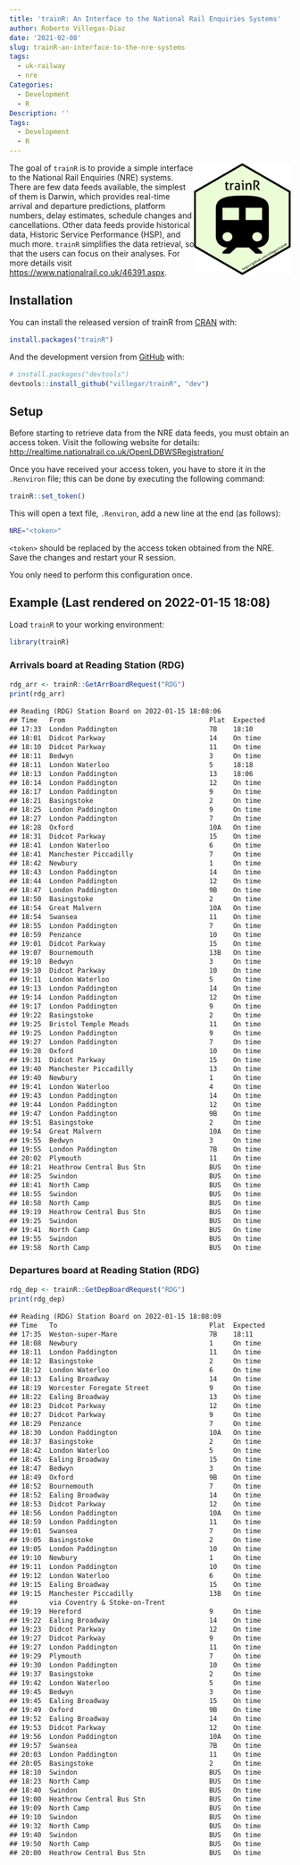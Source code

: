 ```yaml
---
title: 'trainR: An Interface to the National Rail Enquiries Systems'
author: Roberto Villegas-Diaz
date: '2021-02-08'
slug: trainR-an-interface-to-the-nre-systems
tags:
  - uk-railway
  - nre
Categories:
  - Development
  - R
Description: ''
Tags:
  - Development
  - R
---
```


<img src="https://raw.githubusercontent.com/villegar/trainR/main/inst/images/logo.png" alt="logo" align="right" height=200px/>

The goal of `trainR` is to provide a simple interface to the 
National Rail Enquiries (NRE) systems. There are few data feeds 
available, the simplest of them is Darwin, which provides real-time 
arrival and departure predictions, platform numbers, delay estimates, 
schedule changes and cancellations. Other data feeds provide historical 
data, Historic Service Performance (HSP), and much more. `trainR` 
simplifies the data retrieval, so that the users can focus on their 
analyses. For more details visit 
https://www.nationalrail.co.uk/46391.aspx.

## Installation

You can install the released version of trainR from [CRAN](https://CRAN.R-project.org) with:

``` r
install.packages("trainR")
```

And the development version from [GitHub](https://github.com/) with:

``` r
# install.packages("devtools")
devtools::install_github("villegar/trainR", "dev")
```

## Setup
Before starting to retrieve data from the NRE data feeds, you must obtain an access token. 
Visit the following website for details: http://realtime.nationalrail.co.uk/OpenLDBWSRegistration/

Once you have received your access token, you have to store it in the `.Renviron` file; this can be 
done by executing the following command:


```r
trainR::set_token()
```

This will open a text file, `.Renviron`, add a new line at the end (as follows):

```bash
NRE="<token>"
```

`<token>` should be replaced by the access token obtained from the NRE. Save the changes and restart 
your R session.

You only need to perform this configuration once.

## Example (Last rendered on 2022-01-15 18:08)

Load `trainR` to your working environment:

```r
library(trainR)
```

### Arrivals board at Reading Station (RDG)


```r
rdg_arr <- trainR::GetArrBoardRequest("RDG")
print(rdg_arr)
```

```
## Reading (RDG) Station Board on 2022-01-15 18:08:06
## Time   From                                    Plat  Expected
## 17:33  London Paddington                       7B    18:10
## 18:01  Didcot Parkway                          14    On time
## 18:10  Didcot Parkway                          11    On time
## 18:11  Bedwyn                                  3     On time
## 18:11  London Waterloo                         5     18:18
## 18:13  London Paddington                       13    18:06
## 18:14  London Paddington                       12    On time
## 18:17  London Paddington                       9     On time
## 18:21  Basingstoke                             2     On time
## 18:25  London Paddington                       9     On time
## 18:27  London Paddington                       7     On time
## 18:28  Oxford                                  10A   On time
## 18:31  Didcot Parkway                          15    On time
## 18:41  London Waterloo                         6     On time
## 18:41  Manchester Piccadilly                   7     On time
## 18:42  Newbury                                 1     On time
## 18:43  London Paddington                       14    On time
## 18:44  London Paddington                       12    On time
## 18:47  London Paddington                       9B    On time
## 18:50  Basingstoke                             2     On time
## 18:54  Great Malvern                           10A   On time
## 18:54  Swansea                                 11    On time
## 18:55  London Paddington                       7     On time
## 18:59  Penzance                                10    On time
## 19:01  Didcot Parkway                          15    On time
## 19:07  Bournemouth                             13B   On time
## 19:10  Bedwyn                                  3     On time
## 19:10  Didcot Parkway                          10    On time
## 19:11  London Waterloo                         5     On time
## 19:13  London Paddington                       14    On time
## 19:14  London Paddington                       12    On time
## 19:17  London Paddington                       9     On time
## 19:22  Basingstoke                             2     On time
## 19:25  Bristol Temple Meads                    11    On time
## 19:25  London Paddington                       9     On time
## 19:27  London Paddington                       7     On time
## 19:28  Oxford                                  10    On time
## 19:31  Didcot Parkway                          15    On time
## 19:40  Manchester Piccadilly                   13    On time
## 19:40  Newbury                                 1     On time
## 19:41  London Waterloo                         4     On time
## 19:43  London Paddington                       14    On time
## 19:44  London Paddington                       12    On time
## 19:47  London Paddington                       9B    On time
## 19:51  Basingstoke                             2     On time
## 19:54  Great Malvern                           10A   On time
## 19:55  Bedwyn                                  3     On time
## 19:55  London Paddington                       7B    On time
## 20:02  Plymouth                                11    On time
## 18:21  Heathrow Central Bus Stn                BUS   On time
## 18:25  Swindon                                 BUS   On time
## 18:41  North Camp                              BUS   On time
## 18:55  Swindon                                 BUS   On time
## 18:58  North Camp                              BUS   On time
## 19:19  Heathrow Central Bus Stn                BUS   On time
## 19:25  Swindon                                 BUS   On time
## 19:41  North Camp                              BUS   On time
## 19:55  Swindon                                 BUS   On time
## 19:58  North Camp                              BUS   On time
```

### Departures board at Reading Station (RDG)


```r
rdg_dep <- trainR::GetDepBoardRequest("RDG")
print(rdg_dep)
```

```
## Reading (RDG) Station Board on 2022-01-15 18:08:09
## Time   To                                      Plat  Expected
## 17:35  Weston-super-Mare                       7B    18:11
## 18:08  Newbury                                 1     On time
## 18:11  London Paddington                       11    On time
## 18:12  Basingstoke                             2     On time
## 18:12  London Waterloo                         6     On time
## 18:13  Ealing Broadway                         14    On time
## 18:19  Worcester Foregate Street               9     On time
## 18:22  Ealing Broadway                         13    On time
## 18:23  Didcot Parkway                          12    On time
## 18:27  Didcot Parkway                          9     On time
## 18:29  Penzance                                7     On time
## 18:30  London Paddington                       10A   On time
## 18:37  Basingstoke                             2     On time
## 18:42  London Waterloo                         5     On time
## 18:45  Ealing Broadway                         15    On time
## 18:47  Bedwyn                                  3     On time
## 18:49  Oxford                                  9B    On time
## 18:52  Bournemouth                             7     On time
## 18:52  Ealing Broadway                         14    On time
## 18:53  Didcot Parkway                          12    On time
## 18:56  London Paddington                       10A   On time
## 18:59  London Paddington                       11    On time
## 19:01  Swansea                                 7     On time
## 19:05  Basingstoke                             2     On time
## 19:05  London Paddington                       10    On time
## 19:10  Newbury                                 1     On time
## 19:11  London Paddington                       10    On time
## 19:12  London Waterloo                         6     On time
## 19:15  Ealing Broadway                         15    On time
## 19:15  Manchester Piccadilly                   13B   On time
##        via Coventry & Stoke-on-Trent           
## 19:19  Hereford                                9     On time
## 19:22  Ealing Broadway                         14    On time
## 19:23  Didcot Parkway                          12    On time
## 19:27  Didcot Parkway                          9     On time
## 19:27  London Paddington                       11    On time
## 19:29  Plymouth                                7     On time
## 19:30  London Paddington                       10    On time
## 19:37  Basingstoke                             2     On time
## 19:42  London Waterloo                         5     On time
## 19:45  Bedwyn                                  3     On time
## 19:45  Ealing Broadway                         15    On time
## 19:49  Oxford                                  9B    On time
## 19:52  Ealing Broadway                         14    On time
## 19:53  Didcot Parkway                          12    On time
## 19:56  London Paddington                       10A   On time
## 19:57  Swansea                                 7B    On time
## 20:03  London Paddington                       11    On time
## 20:05  Basingstoke                             2     On time
## 18:10  Swindon                                 BUS   On time
## 18:23  North Camp                              BUS   On time
## 18:40  Swindon                                 BUS   On time
## 19:00  Heathrow Central Bus Stn                BUS   On time
## 19:09  North Camp                              BUS   On time
## 19:10  Swindon                                 BUS   On time
## 19:32  North Camp                              BUS   On time
## 19:40  Swindon                                 BUS   On time
## 19:50  North Camp                              BUS   On time
## 20:00  Heathrow Central Bus Stn                BUS   On time
```
